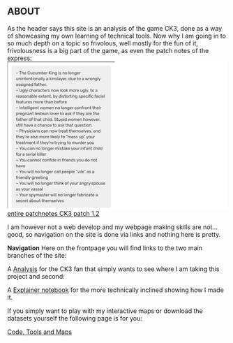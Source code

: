 
ABOUT
--
As the header says this site is an analysis of the game CK3, done as a way of showcasing my own learning of technical tools.
Now why I am going in to so much depth on a topic so frivolous, well mostly for the fun of it, frivolousness is a big part of the game, as even the patch notes of the express:
<img src="images/CK3 funny.png" alt="hi" class="inline"/>
[entire patchnotes CK3 patch 1.2](https://www.crusaderkings.com/en/news/dev-diary-45-1-2-patch-notes?utm_source=stcom-owned&utm_medium=social-owned&utm_content=post&utm_campaign=crki3_ck_20201123_cawe_dd)


I am however not a web develop and my webpage making skills are not... good, so navigation on the site is done via links and nothing here is pretty.

**Navigation**
Here on the frontpage you will find links to the two main branches of the site:

A <a href="/project-assignment-B/Analysis.md">Analysis</a> for the CK3 fan that simply wants to see where I am taking this project and second:

A <a href="/project-assignment-B/Explainer_notebook.md">Explainer notebook</a> for the more technically inclined showing how I made it. 

If you simply want to play with my interactive maps or download the datasets yourself the following page is for you:

<a href="/project-assignment-B/Code, Tools and Maps.md">Code, Tools and Maps</a>



